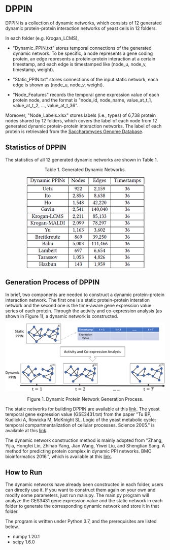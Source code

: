 # DPPIN
DPPIN is a collection of dynamic networks, which consists of 12 generated dynamic protein-protein interaction networks of yeast cells in 12 folders.

In each folder (e.g. Krogan_LCMS),

- "Dynamic_PPIN.txt" stores temporal connections of the generated dynamic network. To be specific, a node represents a gene coding protein, an edge represents a protein-protein interaction at a certain timestamp, and each edge is timestamped like (node_u, node_v, timestamp, weight).

- "Static_PPIN.txt" stores connections of the input static network, each edge is shown as (node_u, node_v, weight).

- "Node_Features" records the temporal gene expression value of each protein node, and the format is "node_id, node_name, value_at_t_1, value_at_t_2, ..., value_at_t_36".

Moreover, "Node_Labels.xlsx" stores labels (i.e., types) of 6,738 protein nodes shared by 12 folders, which covers the label of each node from 12 generated dynamic protein-protein interaction networks. The label of each protein is retrievaled from the [Saccharomyces Genome Database](https://www.yeastgenome.org/).


## Statistics of DPPIN
The statistics of all 12 generated dynamic networks are shown in Table 1. 

<p align="center"> Table 1. Generated Dynamic Networks. </p>
<p align="center"> <img align="center" src="/data_stats.png" width="377" height="291"> </p>


## Generation Process of DPPIN
In brief, two components are needed to construct a dynamic protein-protein interaction network. The first one is a static protein-protein interation network and the second one is the time-aware gene expression value series of each protein. Through the activity and co-expression analysis (as shown in Figure 1), a dynamic network is constructed.

![pic](/generation_process.png)
<p align="center"> Figure 1. Dynamic Protein Network Generation Process. </p>

The static networks for building DPPIN are available at this [link](https://www.inetbio.org/yeastnet/downloadnetwork.php).
The yeast temporal gene expression value (GSE3431.txt) from the paper "Tu BP, Kudlicki A, Rowicka M, McKnight SL. Logic of the yeast metabolic cycle: temporal compartmentalization of cellular processes. Science 2005." is available at this [link](https://www.ncbi.nlm.nih.gov/geo/download/?acc=GSE3431).

The dynamic network construction method is mainly adopted from "Zhang, Yijia, Hongfei Lin, Zhihao Yang, Jian Wang, Yiwei Liu, and Shengtian Sang. A method for predicting protein complex in dynamic PPI networks. BMC bioinformatics 2016.", which is available at this [link](https://bmcbioinformatics.biomedcentral.com/articles/10.1186/s12859-016-1101-y).

## How to Run
The dynamic networks have already been constructed in each folder, users can directly use it. If you want to construct them again on your own and modify some parameters, just run main.py. The main.py program will analyze the GES3431 gene expression value and the static network in each folder to generate the corresponding dynamic network and store it in that folder.

The program is written under Python 3.7, and the prerequisites are listed below.
- numpy 1.20.1
- scipy 1.6.0
